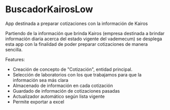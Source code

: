 # BuscadorKairosLow
App destinada a preparar cotizaciones con la información de Kairos

Partiendo de la información que brinda Kairos (empresa destinada a brindar información diaria acerca del estado vigente del vademecum) se desplega esta app con la finalidad de poder preparar cotizaciones de manera sencilla.

Features:
- Creación de concepto de "Cotización", entidad principal.
- Selección de laboratorios con los que trabajamos para que la información sea más clara
- Almacenado de información en cada cotización
- Guardado de información de cotizaciones pasadas
- Actualizador automático según lista vigente
- Permite exportar a excel
